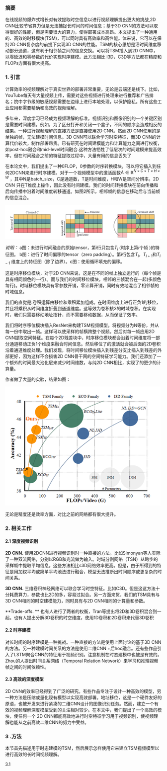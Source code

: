 ###  摘要

在线视频的爆炸式增长对有效提取时空信息以进行视频理解提出更大的挑战,2D CNN比较节省算力但是无法捕捉长时间的时间信息；基于3D CNN的方法可以取得很好的性能，但是需要很大的算力，使得部署成本高昂。本文提出了一种通用的、高效的时移模块(TSM)，可以同时具有高效率和高性能。体来说，它可以在保持2D CNN复杂度的前提下实现3D CNN的性能。TSM的核心思想是沿时间维度移动部分通道，这有利于相邻帧之间的信息交换。可以将TSM插入到2D CNN中，以零延迟和零参数的代价实现时序建模。此方法相比 I3D，C3D等方法都在精度和FLOPs方面有很大提高。

### 1. 引言

计算效率的视频理解对于真实世界的部署非常重要，无论是云端还是线下。比如，YouTube每天有大量视频上传，需要对这些视频进行处理来进行推荐和广告排名；院中字节级的敏感视频需要在边缘上进行本地处理，以保护隐私。所有这些工业应用都需要精确和高效的视频理解。

多年来，深度学习已经成为视频理解的标准。视频识别和图像识别的一个关键区别是需要时间建模。例如，为了区分打开和关闭一个盒子，不同的顺序会造成相反的结果。一种进行视频理解的直接方法是直接使用2D CNN。然而2D CNN使用的是单独的帧，无法建模时间信息。3D CNN可以联合学习时空特征，而3D CNN的计算代价较大，制作部署昂贵。已有研究在时间建模能力和计算能力之间进行权衡，如post-hoc融合和mid-level时间融合.这种方法牺牲了低层次的时间建模来提高效率，但在时间融合之前的特征提取过程中，大量有用的信息丢失了

在本论文中，我们提出了一种0FLOP，0参数的时序转换模块，可以将它插入到任何2DCNN来进行时序建模。对于一个视频模型中的激活函数$A\in \mathbb R^{N \times C \times T \times H \times W}$ ，其中N是batch_size，C是通道数，T是时间维度，H和W是空间分辨率。2D CNN 只在T维度上操作，因此没有时间建模。我们的时间转换模块在前向传播和后向传播中沿着时间维度转移通道。如图2所示，相邻帧的信息在移动后与当前帧的信息混合。

<img src="https://raw.githubusercontent.com/liuzhaoo/markdown_pics/master/img/TSM-moudel.png" style="zoom:80%;" />

*说明：* a图：未进行时间融合的原始tensor，第$i$行只包含$T_i$ (时序上第$i$个帧 )的特征图。 b图：进行了时间偏移的tensor（zero padding）。第$i$行包含$T_i，T_{i+1}$和$T_{i-1}$ 维度上的特征图（除了边界）。c图：使用循环填充的偏移。

这是时序移位模块，对于2D CNN来说，这是在不同的帧上独立运行的（每个帧是具有相同颜色的一行）。而与我们的时间移位模块，相邻的三帧混合在一起(多颜色每行)。时域移位模块具有零参数开销，零计算开销，同时有效地混合了相邻帧的时域信息。



我们的直觉是:卷积运算由移位和乘积累加组成。在时间维度上进行正负1的移位，并且将乘积从时间维度折叠到通道维度。这等效为卷积核3的时域卷积。在实现时，我们只需要移动地址指针，而不需要移动数据，从而保证了效率。

我们将时序移位模块插入ResNet来构建TSM视频模型。将视频分为N等份，并从每一份中取出一帧。这样可以使采样的帧横跨整个视频。然后对每一帧应用2D CNN提取空间特征。在每个2D残差块中，时序移位模块都会沿着时间维度将一部分通道移动正负1个维度来融合时间信息。然后移位了的激活就会被后面的2D卷积沿着通道维度处理。我们发现，将时间移位模块插入到残差分支比插入到残差的外部更好，因为这样不会损害2D CNN骨干网的空间特征学习能力。我们还添加了一个额外的时间最大池化层来减少时间维数，与纯2D CNN相比，实现了的更少的计算量。

作者做了大量的实验，结果如图：

<img src="https://raw.githubusercontent.com/liuzhaoo/markdown_pics/master/img/tsm-better.png" style="zoom:80%;" />

无论是精度还是效率方面，对比之前的网络都有很大提升。

### 2. 相关工作

#### 2.1 深度视频识别

**2D CNN.** 使用2DCNN进行视频识别时一种直接的方法。比如Simonyan等人实际了一种双流网络，分别以RGB和光流做为输入。时域分割网络（TSN）从跨步的采样帧中提取平均信息。这些方法相比s3D网络效率更高。但是，由于所得到的特征是用加权平均或简单平均池法进行融合，模型无法推断出时间顺序或更复杂的时间关系。

**3D CNN.** 三维卷积神经网络可以联合学习时空特征。比如C3D。但是这这方法十分耗费算力，参数也比2D的多，容易过拟合。另一方面来货，我们的TSM具有与3D CNN相同的时空建模能力，同时具有与2D CNN相同的计算量和参数。

**Trade-offs. ** 也有人进行了两者的权衡，Tran等提出将2D和3D卷积混合到一起。也有人提出分解3D卷积的时空维度，使用1D卷积和2D卷积来代替3D卷积

#### 2.2 时序建模

对长时间的时序建模是一种挑战。一种直接的方法是使用上面讨论的基于3D CNN的方法。另一种建模时间关系的方法是使用二维CNN +后hoc融合。还有些作品引入了LSTM聚合CNN的特征用于视频识别。注意机制在时态建模中也被是有效的。Zhou的人提出时间关系网络（Temporal Relation Network）来学习和推理视频帧之间的时间依赖性。

#### 2.3 高效的深度模型

2D CNN的效率已经得到了广泛的研究。有些作品专注于设计一种高效的模型，另一种方法是压缩或量化现有模型以实现高效部署。地址移位，这是一个硬件友好的原语，也被开发来进行紧凑的二维CNN设计的图像识别任务。然而，建立一个有效的视频理解深度模型受到的关注相对较少。在本文中，我们提出了一个高效的模块，使任何一个 2D CNN都能高效地进行时空特征学习用于视频识别，使视频理解也能从之前高效二维CNN的努力中受益。

### 3 .方法

本节首先描述用于时态建模的TSM，然后展示怎样使用它来建立TSM视频模型以进行高效的长时间视频理解。

3.1